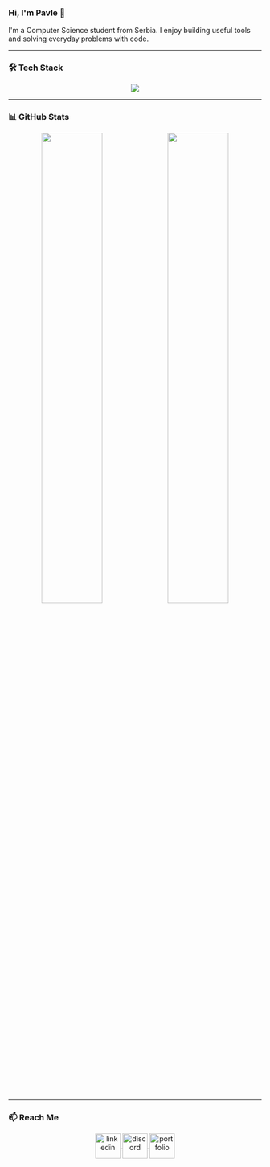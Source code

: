 ### Hi, I'm Pavle 👋

I'm a Computer Science student from Serbia. I enjoy building useful tools and solving everyday problems with code.

---

### 🛠 Tech Stack
<p align="center">
  <a href="https://skillicons.dev">
    <img src="https://skillicons.dev/icons?i=py,cs,js,html,css,git,github,vscode,linux,nodejs&perline=10" />
  </a>
</p>



---

### 📊 GitHub Stats

<p align="center">
  <img src="https://github-readme-stats.vercel.app/api?username=cyclonicalperson&show_icons=true&theme=dark" width="49%" />
  <img src="https://github-readme-stats.vercel.app/api/top-langs/?username=cyclonicalperson&layout=compact&theme=dark" width="49%" />
</p>

---

### 📫 Reach Me

<p align="center">
  <a href="https://www.linkedin.com/in/pavle-arsenijevic-365583334/" target="blank">
    <img align="center" src="https://user-images.githubusercontent.com/88904952/234979284-68c11d7f-1acc-4f0c-ac78-044e1037d7b0.png" alt="linkedin" height="50" width="50" />
  </a>
  <a href="https://discordapp.com/users/957722095381540874" target="blank">
    <img align="center" src="https://user-images.githubusercontent.com/88904952/234982627-019fd336-6248-453c-9b05-97c13fd1d207.png" alt="discord" height="50" width="50" />
  </a>
  <a href="https://pavlearsenijevic.netlify.app/" target="blank">
    <img align="center" src="https://user-images.githubusercontent.com/88904952/234982196-562aea17-5532-4550-8c08-1c7cb994a541.png" alt="portfolio" height="50" width="50" />
  </a>
</p>
